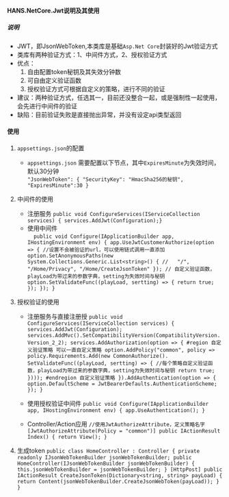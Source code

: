 #### HANS.NetCore.Jwt说明及其使用

##### 说明
- JWT，即JsonWebToken,本类库是基础`Asp.Net Core`封装好的Jwt验证方式
- 类库有两种验证方式：1、中间件方式，2、授权验证方式
- 优点：  
    1. 自由配置token秘钥及其失效分钟数
    2. 可自由定义验证函数
    3. 授权验证方式可根据自定义的策略，进行不同的验证
- 建议：两种验证方式，任选其一，目前还没整合一起，或是强制性一起使用，会先进行中间件的验证
- 缺陷：目前验证失败是直接抛出异常，并没有设定api类型返回

#### 使用  
1. `appsettings.json`的配置  
    - `appsettings.json` 需要配置以下节点，其中`ExpiresMinute`为失效时间，默认30分钟  
        ` "JsonWebToken": {
                    "SecurityKey": "HmacSha256的秘钥",
                    "ExpiresMinute":30
        } `

2. 中间件的使用 
    - 注册服务
        ` public void ConfigureServices(IServiceCollection services) {
         services.AddJwt(Configuration);}
        `
    - 使用中间件  
       `   public void Configure(IApplicationBuilder app, IHostingEnvironment env)
        {
            app.UseJwtCustomerAuthorize(option =>
            {
                //设置不会被验证的url，可以使用链式调用一直添加
                option.SetAnonymousPaths(new System.Collections.Generic.List<string>()
                {
                 //   "/",
                    "/Home/Privacy",
                    "/Home/CreateJsonToken"
                });
                // 自定义验证函数，playLoad为带过来的参数字典，setting为失效时间与秘钥
                option.SetValidateFunc((playLoad, sertting) =>
                {
                    return true;
                });
            });
        } `

3. 授权验证的使用  
    - 注册服务与直接注册授
    ` public void ConfigureServices(IServiceCollection services)
        {
            services.AddJwt(Configuration);
            services.AddMvc().SetCompatibilityVersion(CompatibilityVersion.Version_2_2);
            services.AddAuthorization(option =>
            {
                #region 自定义验证策略 可以一直自定义策略
                option.AddPolicy("common", policy => policy.Requirements.Add(new CommonAuthorize().
                    SetValidateFunc((playLoad, sertting) =>
                    {
                        //每个策略自定义验证函数，playLoad为带过来的参数字典，setting为失效时间与秘钥
                        return true;
                    })));
                #endregion 自定义验证策略
            }).AddAuthentication(option =>
            {
                option.DefaultScheme = JwtBearerDefaults.AuthenticationScheme;
            });
        } `
        
    - 使用授权验证中间件
    `
     public void Configure(IApplicationBuilder app, IHostingEnvironment env)
        {
            app.UseAuthentication();
        }
    `
    - Controller/Action应用
    `
        //使用JwtAuthorizeAttribute，定义策略名字
        [JwtAuthorizeAttribute(Policy = "common")]
        public IActionResult Index()
        {
            return View();
        }
    `
4. 生成token
    ` public class HomeController : Controller
     {
        private readonly IJsonWebTokenBuilder jsonWebTokenBuilder;
        public HomeController(IJsonWebTokenBuilder jsonWebTokenBuilder)
        {
            this.jsonWebTokenBuilder = jsonWebTokenBuilder;
        }
        [HttpPost]
        public IActionResult CreateJsonToken(Dictionary<string, string> payLoad)
        {
            return Content(jsonWebTokenBuilder.CreateJsonWebToken(payLoad));
        }
    } `